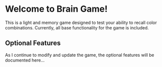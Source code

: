 # Welcome to Brain Game!

This is a light and memory game designed to test your ability to recall color combinations. Currently, all base functionality for the game is included. 

## Optional Features

As I continue to modify and update the game, the optional features will be documented here...
